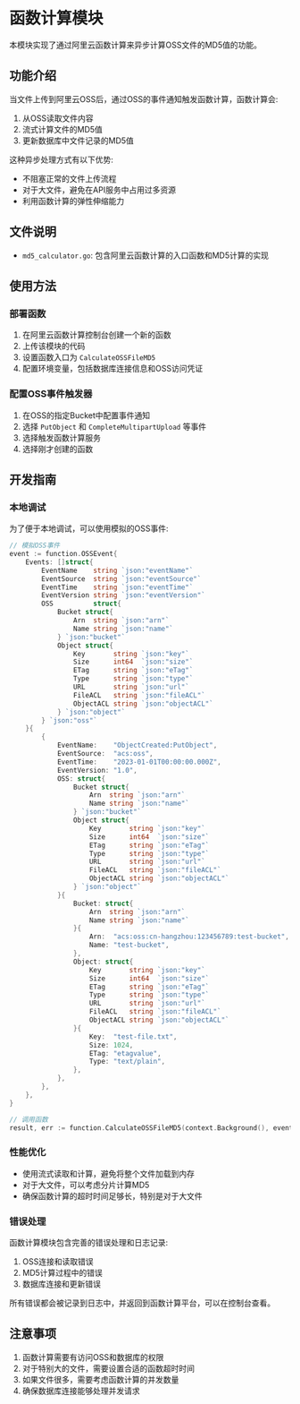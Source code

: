 # 函数计算模块

本模块实现了通过阿里云函数计算来异步计算OSS文件的MD5值的功能。

## 功能介绍

当文件上传到阿里云OSS后，通过OSS的事件通知触发函数计算，函数计算会:

1. 从OSS读取文件内容
2. 流式计算文件的MD5值
3. 更新数据库中文件记录的MD5值

这种异步处理方式有以下优势:
- 不阻塞正常的文件上传流程
- 对于大文件，避免在API服务中占用过多资源
- 利用函数计算的弹性伸缩能力

## 文件说明

- `md5_calculator.go`: 包含阿里云函数计算的入口函数和MD5计算的实现

## 使用方法

### 部署函数

1. 在阿里云函数计算控制台创建一个新的函数
2. 上传该模块的代码
3. 设置函数入口为 `CalculateOSSFileMD5`
4. 配置环境变量，包括数据库连接信息和OSS访问凭证

### 配置OSS事件触发器

1. 在OSS的指定Bucket中配置事件通知
2. 选择 `PutObject` 和 `CompleteMultipartUpload` 等事件
3. 选择触发函数计算服务
4. 选择刚才创建的函数

## 开发指南

### 本地调试

为了便于本地调试，可以使用模拟的OSS事件:

```go
// 模拟OSS事件
event := function.OSSEvent{
    Events: []struct{
        EventName    string `json:"eventName"`
        EventSource  string `json:"eventSource"`
        EventTime    string `json:"eventTime"`
        EventVersion string `json:"eventVersion"`
        OSS          struct{
            Bucket struct{
                Arn  string `json:"arn"`
                Name string `json:"name"`
            } `json:"bucket"`
            Object struct{
                Key       string `json:"key"`
                Size      int64  `json:"size"`
                ETag      string `json:"eTag"`
                Type      string `json:"type"`
                URL       string `json:"url"`
                FileACL   string `json:"fileACL"`
                ObjectACL string `json:"objectACL"`
            } `json:"object"`
        } `json:"oss"`
    }{
        {
            EventName:    "ObjectCreated:PutObject",
            EventSource:  "acs:oss",
            EventTime:    "2023-01-01T00:00:00.000Z",
            EventVersion: "1.0",
            OSS: struct{
                Bucket struct{
                    Arn  string `json:"arn"`
                    Name string `json:"name"`
                } `json:"bucket"`
                Object struct{
                    Key       string `json:"key"`
                    Size      int64  `json:"size"`
                    ETag      string `json:"eTag"`
                    Type      string `json:"type"`
                    URL       string `json:"url"`
                    FileACL   string `json:"fileACL"`
                    ObjectACL string `json:"objectACL"`
                } `json:"object"`
            }{
                Bucket: struct{
                    Arn  string `json:"arn"`
                    Name string `json:"name"`
                }{
                    Arn:  "acs:oss:cn-hangzhou:123456789:test-bucket",
                    Name: "test-bucket",
                },
                Object: struct{
                    Key       string `json:"key"`
                    Size      int64  `json:"size"`
                    ETag      string `json:"eTag"`
                    Type      string `json:"type"`
                    URL       string `json:"url"`
                    FileACL   string `json:"fileACL"`
                    ObjectACL string `json:"objectACL"`
                }{
                    Key:  "test-file.txt",
                    Size: 1024,
                    ETag: "etagvalue",
                    Type: "text/plain",
                },
            },
        },
    },
}

// 调用函数
result, err := function.CalculateOSSFileMD5(context.Background(), event)
```

### 性能优化

- 使用流式读取和计算，避免将整个文件加载到内存
- 对于大文件，可以考虑分片计算MD5
- 确保函数计算的超时时间足够长，特别是对于大文件

### 错误处理

函数计算模块包含完善的错误处理和日志记录:

1. OSS连接和读取错误
2. MD5计算过程中的错误
3. 数据库连接和更新错误

所有错误都会被记录到日志中，并返回到函数计算平台，可以在控制台查看。

## 注意事项

1. 函数计算需要有访问OSS和数据库的权限
2. 对于特别大的文件，需要设置合适的函数超时时间
3. 如果文件很多，需要考虑函数计算的并发数量
4. 确保数据库连接能够处理并发请求 